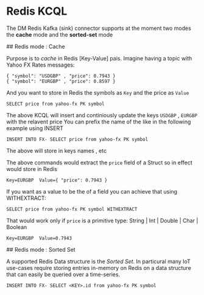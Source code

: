 # Redis KCQL

The DM Redis Kafka (sink) connector supports at the moment two modes the **cache** mode and the **sorted-set** mode

## Redis mode : Cache

Purpose is to *cache* in Redis [Key-Value] pais. Imagine having a topic with Yahoo FX Rates messages:

    { "symbol": "USDGBP" , "price": 0.7943 }
    { "symbol": "EURGBP" , "price": 0.8597 }

And you want to store in Redis the symbols as `Key` and the price as `Value`

    SELECT price from yahoo-fx PK symbol

The above KCQL will insert and continiously update the keys `USDGBP` , `EURGBP` with the relavent price
You can prefix the name of the <Key> like in the following example using INSERT

    INSERT INTO FX- SELECT price from yahoo-fx PK symbol

The above will store <prices> in keys names <FX-USDGBP> , <FX-EURGBP> etc

The above commands would extract the `price` field of a Struct so in effect would store in Redis

    Key=EURGBP  Value={ "price": 0.7943 }

If you want as a value to be the <value> of a field you can achieve that using WITHEXTRACT:

    SELECT price from yahoo-fx PK symbol WITHEXTRACT

That would work only if `price` is a primitive type: String | Int | Double | Char | Boolean

    Key=EURGBP  Value=0.7943

## Redis mode : Sorted Set

A supported Redis Data structure is the *Sorted Set*. In particural many IoT use-cases require storing entries
in-memory on Redis on a data structure that can easily be queried over a time-series.






    INSERT INTO FX- SELECT <KEY>.id from yahoo-fx PK symbol
